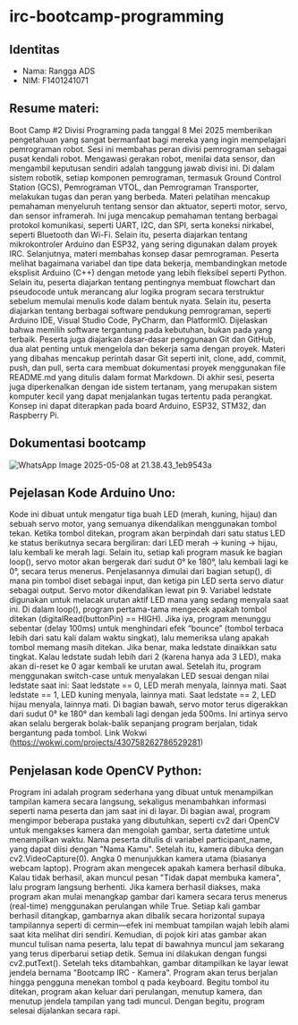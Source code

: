 # irc-bootcamp-programming
## Identitas
- Nama: Rangga ADS
- NIM: F1401241071

## Resume materi:
Boot Camp #2 Divisi Programing pada tanggal 8 Mei 2025 memberikan pengetahuan yang sangat bermanfaat bagi mereka yang ingin mempelajari pemrograman robot.  Sesi ini membahas peran divisi pemrograman sebagai pusat kendali robot.  Mengawasi gerakan robot, menilai data sensor, dan mengambil keputusan sendiri adalah tanggung jawab divisi ini.  Di dalam sistem robotik, setiap komponen pemrograman, termasuk Ground Control Station (GCS), Pemrograman VTOL, dan Pemrograman Transporter, melakukan tugas dan peran yang berbeda.  Materi pelatihan mencakup pemahaman menyeluruh tentang sensor dan aktuator, seperti motor, servo, dan sensor inframerah. Ini juga mencakup pemahaman tentang berbagai protokol komunikasi, seperti UART, I2C, dan SPI, serta koneksi nirkabel, seperti Bluetooth dan Wi-Fi.   Selain itu, peserta diajarkan tentang mikrokontroler Arduino dan ESP32, yang sering digunakan dalam proyek IRC. Selanjutnya, materi membahas konsep dasar pemrograman.  Peserta melihat bagaimana variabel dan tipe data bekerja, membandingkan metode eksplisit Arduino (C++) dengan metode yang lebih fleksibel seperti Python.  Selain itu, peserta diajarkan tentang pentingnya membuat flowchart dan pseudocode untuk merancang alur logika program secara terstruktur sebelum memulai menulis kode dalam bentuk nyata.  Selain itu, peserta diajarkan tentang berbagai software pendukung pemrograman, seperti Arduino IDE, Visual Studio Code, PyCharm, dan PlatformIO. Dijelaskan bahwa memilih software tergantung pada kebutuhan, bukan pada yang terbaik. Peserta juga diajarkan dasar-dasar penggunaan Git dan GitHub, dua alat penting untuk mengelola dan bekerja sama dengan proyek. Materi yang dibahas mencakup perintah dasar Git seperti init, clone, add, commit, push, dan pull, serta cara membuat dokumentasi proyek menggunakan file README.md yang ditulis dalam format Markdown.  Di akhir sesi, peserta juga diperkenalkan dengan ide sistem tertanam, yang merupakan sistem komputer kecil yang dapat menjalankan tugas tertentu pada perangkat. Konsep ini dapat diterapkan pada board Arduino, ESP32, STM32, dan Raspberry Pi.

## Dokumentasi bootcamp
![WhatsApp Image 2025-05-08 at 21.38.43_1eb9543a](https://github.com/user-attachments/assets/7c24a629-fa51-4ea6-80a2-fbe4565129f8)

## Pejelasan Kode Arduino Uno:
Kode ini dibuat untuk mengatur tiga buah LED (merah, kuning, hijau) dan sebuah servo motor, yang semuanya dikendalikan menggunakan tombol tekan. Ketika tombol ditekan, program akan berpindah dari satu status LED ke status berikutnya secara bergiliran: dari LED merah → kuning → hijau, lalu kembali ke merah lagi. Selain itu, setiap kali program masuk ke bagian loop(), servo motor akan bergerak dari sudut 0° ke 180°, lalu kembali lagi ke 0°, secara terus menerus. Penjelasannya dimulai dari bagian setup(), di mana pin tombol diset sebagai input, dan ketiga pin LED serta servo diatur sebagai output. Servo motor dikendalikan lewat pin 9. Variabel ledstate digunakan untuk melacak urutan aktif LED mana yang sedang menyala saat ini. Di dalam loop(), program pertama-tama mengecek apakah tombol ditekan (digitalRead(buttonPin) == HIGH). Jika iya, program menunggu sebentar (delay 100ms) untuk menghindari efek “bounce” (tombol terbaca lebih dari satu kali dalam waktu singkat), lalu memeriksa ulang apakah tombol memang masih ditekan. Jika benar, maka ledstate dinaikkan satu tingkat. Kalau ledstate sudah lebih dari 2 (karena hanya ada 3 LED), maka akan di-reset ke 0 agar kembali ke urutan awal.
Setelah itu, program menggunakan switch-case untuk menyalakan LED sesuai dengan nilai ledstate saat ini:
Saat ledstate == 0, LED merah menyala, lainnya mati.
Saat ledstate == 1, LED kuning menyala, lainnya mati.
Saat ledstate == 2, LED hijau menyala, lainnya mati.
Di bagian bawah, servo motor terus digerakkan dari sudut 0° ke 180° dan kembali lagi dengan jeda 500ms. Ini artinya servo akan selalu bergerak bolak-balik sepanjang program berjalan, tidak bergantung pada tombol.
Link Wokwi (https://wokwi.com/projects/430758262786529281)

## Penjelasan kode OpenCV Python:
Program ini adalah program sederhana yang dibuat untuk menampilkan tampilan kamera secara langsung, sekaligus menambahkan informasi seperti nama peserta dan jam saat ini di layar. Di bagian awal, program mengimpor beberapa pustaka yang dibutuhkan, seperti cv2 dari OpenCV untuk mengakses kamera dan mengolah gambar, serta datetime untuk menampilkan waktu. Nama peserta ditulis di variabel participant_name, yang dapat diisi dengan "Nama Kamu". Setelah itu, kamera dibuka dengan cv2.VideoCapture(0). Angka 0 menunjukkan kamera utama (biasanya webcam laptop). Program akan mengecek apakah kamera berhasil dibuka. Kalau tidak berhasil, akan muncul pesan "Tidak dapat membuka kamera", lalu program langsung berhenti. Jika kamera berhasil diakses, maka program akan mulai menangkap gambar dari kamera secara terus menerus (real-time) menggunakan perulangan while True. Setiap kali gambar berhasil ditangkap, gambarnya akan dibalik secara horizontal supaya tampilannya seperti di cermin—efek ini membuat tampilan wajah lebih alami saat kita melihat diri sendiri. Kemudian, di pojok kiri atas gambar akan muncul tulisan nama peserta, lalu tepat di bawahnya muncul jam sekarang yang terus diperbarui setiap detik. Semua ini dilakukan dengan fungsi cv2.putText(). Setelah teks ditambahkan, gambar ditampilkan ke layar lewat jendela bernama "Bootcamp IRC - Kamera". Program akan terus berjalan hingga pengguna menekan tombol q pada keyboard. Begitu tombol itu ditekan, program akan keluar dari perulangan, menutup kamera, dan menutup jendela tampilan yang tadi muncul. Dengan begitu, program selesai dijalankan secara rapi.

